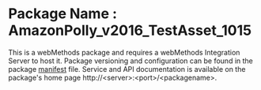 # Package Name : AmazonPolly_v2016_TestAsset_1015
This is a webMethods package and requires a webMethods Integration Server to host it. Package versioning and configuration can be found in the package [manifest](./AmazonPolly_v2016_TestAsset_1015/manifest.v3) file. Service and API documentation is available on the package's home page http://&lt;server&gt;:&lt;port&gt;/&lt;packagename>.